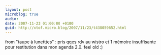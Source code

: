 ```yaml
---
layout: post
microblog: true
audio: 
date: 2007-11-23 01:00:00 +0100
guid: http://xtof.micro.blog/2007/11/23/t438059652.html
---
```

from "taupe à lunetttes" : pris qqes rdv au wistro et 1 mémoire insuffisante pour restitution dans mon agenda 2.0. feel old :)
